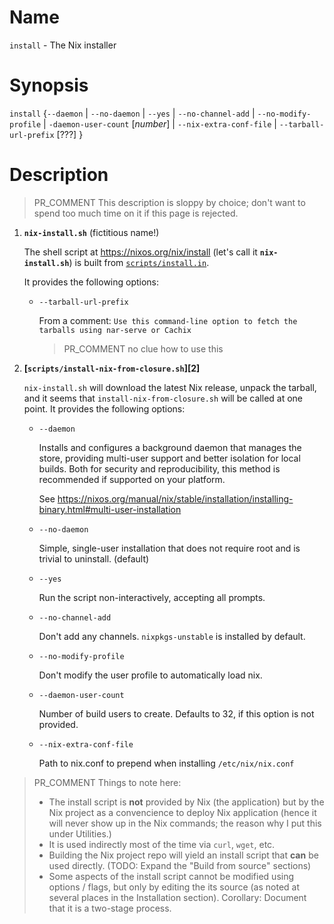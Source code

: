 # Name

`install` - The Nix installer

# Synopsis

`install` {`--daemon` | `--no-daemon` | `--yes` | `--no-channel-add` | `--no-modify-profile` | `-daemon-user-count` [*number*] | `--nix-extra-conf-file` | `--tarball-url-prefix` [???] }

# Description

> PR_COMMENT This description is sloppy by choice; don't want to spend too much time on it if this page is rejected.

1. **`nix-install.sh`** (fictitious name!)

   The shell script at https://nixos.org/nix/install (let's call it **`nix-install.sh`**) is built from [`scripts/install.in`](https://github.com/NixOS/nix/blob/924ef6761bbbc75fda3cf85dc1c8d782130291b4/scripts/install.in).

   It provides the following options:

   + `--tarball-url-prefix`

     From a comment: `Use this command-line option to fetch the tarballs using nar-serve or Cachix`

     > PR_COMMENT no clue how to use this

2. **[`scripts/install-nix-from-closure.sh`][2]**

   `nix-install.sh` will download the latest Nix release, unpack the tarball, and it seems that `install-nix-from-closure.sh` will be called at one point. It provides the following options:

    + `--daemon`

      Installs and configures a background daemon that manages the store, providing multi-user support and better isolation for local builds. Both for security and reproducibility, this method is recommended if supported on your platform.

      See https://nixos.org/manual/nix/stable/installation/installing-binary.html#multi-user-installation

    + `--no-daemon`

      Simple, single-user installation that does not require root and is trivial to uninstall. (default)

    + `--yes`

      Run the script non-interactively, accepting all prompts.

    + `--no-channel-add`

      Don't add any channels. `nixpkgs-unstable` is installed by default.

    + `--no-modify-profile`

      Don't modify the user profile to automatically load nix.

    + `--daemon-user-count`

      Number of build users to create. Defaults to 32, if this option is not provided.

    + `--nix-extra-conf-file`

      Path to nix.conf to prepend when installing `/etc/nix/nix.conf`

> PR_COMMENT Things to note here:
> + The install script is **not** provided by Nix (the application) but by the Nix project as a convencience to deploy Nix application (hence it will never show up in the Nix commands; the reason why I put this under Utilities.)
> + It is used indirectly most of the time via `curl`, `wget`, etc.
> + Building the Nix project repo will yield an install script that **can** be used directly. (TODO: Expand the "Build from source" sections)
> + Some aspects of the install script cannot be modified using options / flags, but only by editing the its source (as noted at several places in the Installation section). Corollary: Document that it is a two-stage process.
